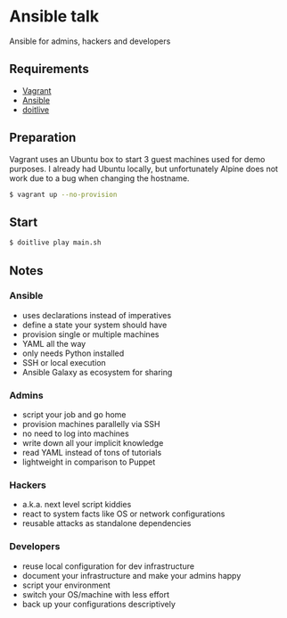 # Ansible talk

Ansible for admins, hackers and developers

## Requirements

* [Vagrant](https://www.vagrantup.com)
* [Ansible](https://www.ansible.com/)
* [doitlive](https://github.com/sloria/doitlive)

## Preparation

Vagrant uses an Ubuntu box to start 3 guest machines used for demo purposes.
I already had Ubuntu locally, but unfortunately Alpine does not work due to a
bug when changing the hostname.

```bash
$ vagrant up --no-provision
```

## Start

```bash
$ doitlive play main.sh
```

## Notes

### Ansible

* uses declarations instead of imperatives
* define a state your system should have
* provision single or multiple machines
* YAML all the way
* only needs Python installed
* SSH or local execution
* Ansible Galaxy as ecosystem for sharing

### Admins

* script your job and go home
* provision machines parallelly via SSH
* no need to log into machines
* write down all your implicit knowledge
* read YAML instead of tons of tutorials
* lightweight in comparison to Puppet

### Hackers

* a.k.a. next level script kiddies
* react to system facts like OS or network configurations
* reusable attacks as standalone dependencies

### Developers

* reuse local configuration for dev infrastructure
* document your infrastructure and make your admins happy
* script your environment
* switch your OS/machine with less effort
* back up your configurations descriptively

